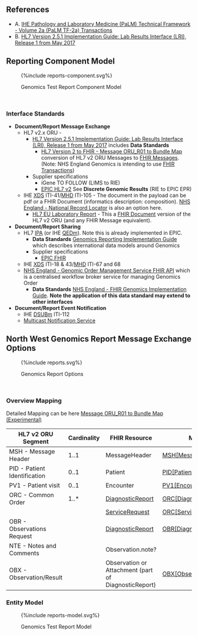 
## References

- A. [IHE Pathology and Laboratory Medicine (PaLM) Technical Framework - Volume 2a (PaLM TF-2a) Transactions](https://www.ihe.net/uploadedFiles/Documents/PaLM/IHE_PaLM_TF_Vol2a.pdf)
- B. [HL7 Version 2.5.1 Implementation Guide: Lab Results Interface (LRI), Release 1 from May 2017](https://confluence.hl7.org/download/attachments/25559919/2018%2004%2003%20-%20V2%20LRI%20-%20Ch.%205%20CG%20and%20Code%20System%20Tables.pdf?api=v2)

## Reporting Component Model

<figure>
{%include reports-component.svg%}
<p id="fX.X.X.X-X" class="figureTitle">Genomics Test Report Component Model</p>
</figure>
<br clear="all">

### Interface Standards

- **Document/Report Message Exchange**
    - HL7 v2.x ORU -
        - [HL7 Version 2.5.1 Implementation Guide: Lab Results Interface (LRI), Release 1 from May 2017](https://confluence.hl7.org/download/attachments/25559919/2018%2004%2003%20-%20V2%20LRI%20-%20Ch.%205%20CG%20and%20Code%20System%20Tables.pdf?api=v2) includes **Data Standards**
          - [HL7 Version 2 to FHIR - Message ORU_R01 to Bundle Map](https://build.fhir.org/ig/HL7/v2-to-fhir/ConceptMap-message-oru-r01-to-bundle.html) conversion of HL7 v2 ORU Messages to [FHIR Messages](https://hl7.org/fhir/R4/messaging.html). (Note: NHS England Genomics is intending to use [FHIR Transactions](https://hl7.org/fhir/R4/http.html#transaction))
        - Supplier specifications
            - iGene TO FOLLOW (LIMS to RIE)
            - [EPIC HL7 v2](https://open.epic.com/Interface/HL7v2) See **Discrete Genomic Results** (RIE to EPIC EPR)
    - IHE [XDS](https://profiles.ihe.net/ITI/TF/Volume1/ch-10.html) ITI-41/[MHD](https://profiles.ihe.net/ITI/MHD/index.html) ITI-105 - The document in the payload can be pdf or a FHIR Document (informatics description: composition). [NHS England - National Record Locator](https://digital.nhs.uk/developer/api-catalogue/national-record-locator-fhir) is also an option here.
        - [HL7 EU Laboratory Report](https://build.fhir.org/ig/hl7-eu/laboratory/) - This a [FHIR Document](https://hl7.org/fhir/R4/documents.html) version of the HL7 v2 ORU (and any FHIR Message equivalent).
- **Document/Report Sharing**
    - HL7 [IPA](https://build.fhir.org/ig/HL7/fhir-ipa/) (or IHE [QEDm](https://profiles.ihe.net/PCC/QEDm/)). Note this is already implemented in EPIC.
        - **Data Standards** [Genomics Reporting Implementation Guide](https://build.fhir.org/ig/HL7/genomics-reporting/index.html) which describes international data models around Genomics
        - Supplier specifications
            - [EPIC FHIR](https://fhir.epic.com/)
    - IHE [XDS](https://profiles.ihe.net/ITI/TF/Volume1/ch-10.html) ITI-18 & 43/[MHD](https://profiles.ihe.net/ITI/MHD/index.html) ITI-67 and 68
    - [NHS England - Genomic Order Management Service FHIR API](https://digital.nhs.uk/developer/api-catalogue/genomic-order-management-service-fhir) which is a centralised workflow broker service for managing Genomics Order
        - **Data Standards** [NHS England - FHIR Genomics Implementation Guide](https://simplifier.net/guide/fhir-genomics-implementation-guide). **Note the application of this data standard may extend to other interfaces**
- **Document/Report Event Notification**
    - IHE [DSUBm](https://profiles.ihe.net/ITI/DSUBm/index.html) ITI-112
    - [Multicast Notification Service](https://digital.nhs.uk/developer/api-catalogue/multicast-notification-service)


## North West Genomics Report Message Exchange Options

<figure>
{%include reports.svg%}
<p id="fX.X.X.X-X" class="figureTitle">Genomics Report Options</p>
</figure>
<br clear="all">

### Overview Mapping 

Detailed Mapping can be here [Message ORU_R01 to Bundle Map (Experimental)](https://build.fhir.org/ig/HL7/v2-to-fhir/ConceptMap-message-oru-r01-to-bundle.html)

| HL7 v2 ORU Segment           | Cardinality | FHIR Resource                                                 | Map                                                                                                               | 
|------------------------------|-------------|---------------------------------------------------------------|-------------------------------------------------------------------------------------------------------------------|
| MSH - Message Header         | 1..1        | MessageHeader                                                 | [MSH[MessageHeader]](https://build.fhir.org/ig/HL7/v2-to-fhir/ConceptMap-segment-msh-to-messageheader.html)       |
| PID - Patient Identification | 0..1        | Patient                                                       | [PID[Patient]](https://build.fhir.org/ig/HL7/v2-to-fhir/ConceptMap-segment-pid-to-patient.html)                   |    
| PV1 - Patient visit          | 0..1        | Encounter                                                     | [PV1[Encounter]](https://build.fhir.org/ig/HL7/v2-to-fhir/ConceptMap-segment-pv1-to-encounter.html)               | 
| ORC - Common Order           | 1..*        | [DiagnosticReport](StructureDefinition-DiagnosticReport.html) | [ORC[DiagnosticReport]](https://build.fhir.org/ig/HL7/v2-to-fhir/ConceptMap-segment-orc-to-diagnosticreport.html) |
|                              |             | [ServiceRequest](StructureDefinition-ServiceRequest.html)     | [ORC[ServiceRequest]](https://build.fhir.org/ig/HL7/v2-to-fhir/ConceptMap-segment-orc-to-servicerequest.html)     |
| OBR - Observations Request   |             | [DiagnosticReport](StructureDefinition-DiagnosticReport.html) | [OBR[DiagnosticReport]](https://build.fhir.org/ig/HL7/v2-to-fhir/ConceptMap-segment-obr-to-diagnosticreport.html) |
| NTE - Notes and Comments     |             | Observation.note?                                             |                                                                                                                   |
| OBX - Observation/Result     |             | Observation or Attachment (part of DiagnosticReport)          | [OBX[Observation]](https://build.fhir.org/ig/HL7/v2-to-fhir/ConceptMap-segment-obx-to-observation.html)           |                                                                                                          |

### Entity Model

<figure>
{%include reports-model.svg%}
<p id="fX.X.X.X-X" class="figureTitle">Genomics Test Report Model</p>
</figure>
<br clear="all">

